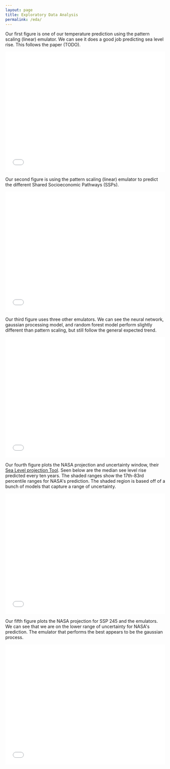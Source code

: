 ```yaml
---
layout: page
title: Exploratory Data Analysis
permalink: /eda/
---
```


Our first figure is one of our temperature prediction using the pattern scaling (linear) emulator. We can see it does a good job predicting sea level rise. This follows the paper (TODO).

<iframe src="assets/figures/tas_predict_vs_historical.html" width="100%" style="aspect-ratio: 4 / 3; border: 0;"></iframe>

Our second figure is using the pattern scaling (linear) emulator to predict the different Shared Socioeconomic Pathways (SSPs).

<iframe src="assets/figures/tas_preds_ssps.html" width="100%" style="aspect-ratio: 4 / 3; border: 0;"></iframe>

Our third figure uses three other emulators. We can see the neural network, gaussian processing model, and random forest model perform slightly different than pattern scaling, but still follow the general expected trend.

<iframe src="assets/figures/tas_preds_ssp245_compare_emulators" width="100%" style="aspect-ratio: 4 / 3; border: 0;"></iframe>

Our fourth figure plots the NASA projection and uncertainty window, their [Sea Level projection Tool](https://sealevel.nasa.gov/ipcc-ar6-sea-level-projection-tool?type=global). Seen below are the median see level rise predicted every ten years. The shaded ranges show the 17th-83rd percentile ranges for NASA's prediction. The shaded region is based off of a bunch of models that capture a range of uncertainty.

<iframe src="assets/figures/nasa_slr_projection.html" width="100%" style="aspect-ratio: 4 / 3; border: 0;"></iframe>

Our fifth figure plots the NASA projection for SSP 245 and the emulators. We can see that we are on the lower range of uncertainty for NASA's prediction. The emulator that performs the best appears to be the gaussian process.

<iframe src="assets/figures/ssp245_projection.html" width="100%" style="aspect-ratio: 4 / 3; border: 0;"></iframe>

